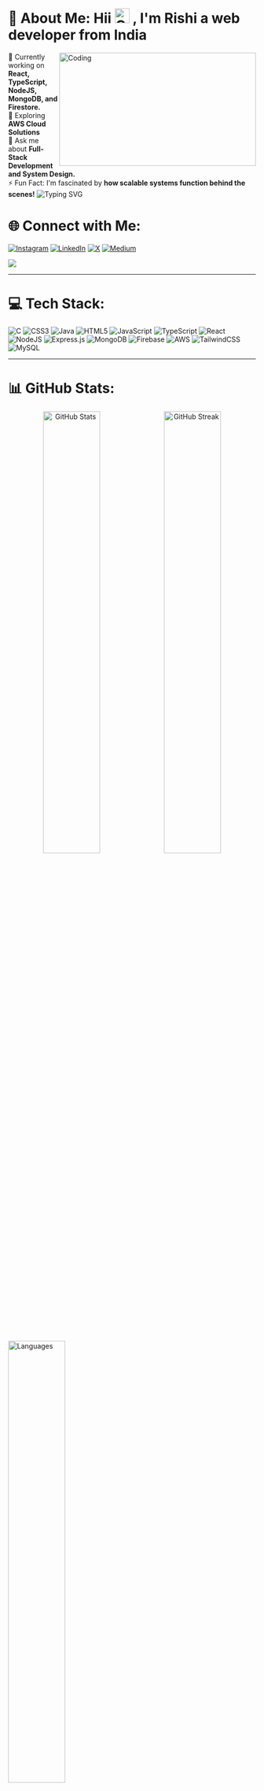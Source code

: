 # 💫 About Me: Hii <img src="https://github.com/user-attachments/assets/bf98246a-4dd5-4c28-8b20-38ffafe45331" alt="CuteCatGIF" width="30" height="30"/> , I'm Rishi a web developer from India


<img align="right" src="https://user-images.githubusercontent.com/74038190/225813708-98b745f2-7d22-48cf-9150-083f1b00d6c9.gif" alt="Coding" width="400" height="230"/>

🔭 Currently working on **React, TypeScript, NodeJS, MongoDB, and Firestore.**  
🌱 Exploring **AWS Cloud Solutions**  
💬 Ask me about **Full-Stack Development and System Design.**  
⚡ Fun Fact: I'm fascinated by **how scalable systems function behind the scenes!**
![Typing SVG](https://readme-typing-svg.demolab.com?font=Fira+Code&size=22&pause=1000&color=F7DC6F&width=500&lines=Full+Stack+Developer+%7C+MERN+Specialist;Passionate+about+Scalable+Systems;Always+Learning+New+Technologies)



# 🌐 Connect with Me:
[![Instagram](https://img.shields.io/badge/Instagram-%23E4405F.svg?style=for-the-badge&logo=Instagram&logoColor=white)](https://instagram.com/cenation_rishi) 
[![LinkedIn](https://img.shields.io/badge/LinkedIn-%230077B5.svg?style=for-the-badge&logo=linkedin&logoColor=white)](https://linkedin.com/in/rishichaubey3105) 
[![X](https://img.shields.io/badge/X-black.svg?style=for-the-badge&logo=X&logoColor=white)](https://x.com/cenation_rishi) 
[![Medium](https://img.shields.io/badge/Medium-000000?style=for-the-badge&logo=medium&logoColor=white)](https://medium.com/@RishiChaubey)

![](https://visitcount.itsvg.in/api?id=RishiChaubey31&icon=7&color=12)

---

# 💻 Tech Stack:
![C](https://img.shields.io/badge/C-%23007ACC.svg?style=for-the-badge&logo=c&logoColor=white) 
![CSS3](https://img.shields.io/badge/CSS3-%231572B6.svg?style=for-the-badge&logo=css3&logoColor=white) 
![Java](https://img.shields.io/badge/Java-%23ED8B00.svg?style=for-the-badge&logo=openjdk&logoColor=white) 
![HTML5](https://img.shields.io/badge/HTML5-%23E34F26.svg?style=for-the-badge&logo=html5&logoColor=white) 
![JavaScript](https://img.shields.io/badge/JavaScript-%23F7DF1E.svg?style=for-the-badge&logo=javascript&logoColor=black) 
![TypeScript](https://img.shields.io/badge/TypeScript-%23007ACC.svg?style=for-the-badge&logo=typescript&logoColor=white) 
![React](https://img.shields.io/badge/React-%2361DAFB.svg?style=for-the-badge&logo=react&logoColor=black) 
![NodeJS](https://img.shields.io/badge/NodeJS-%23339933.svg?style=for-the-badge&logo=node.js&logoColor=white) 
![Express.js](https://img.shields.io/badge/Express.js-%23404d59.svg?style=for-the-badge&logo=express&logoColor=white) 
![MongoDB](https://img.shields.io/badge/MongoDB-%2347A248.svg?style=for-the-badge&logo=mongodb&logoColor=white) 
![Firebase](https://img.shields.io/badge/Firebase-%23FFA611.svg?style=for-the-badge&logo=firebase&logoColor=black) 
![AWS](https://img.shields.io/badge/AWS-%23FF9900.svg?style=for-the-badge&logo=amazon-aws&logoColor=white) 
![TailwindCSS](https://img.shields.io/badge/TailwindCSS-%2338B2AC.svg?style=for-the-badge&logo=tailwind-css&logoColor=white) 
![MySQL](https://img.shields.io/badge/MySQL-%2300A9E0.svg?style=for-the-badge&logo=mysql&logoColor=white)

---

# 📊 GitHub Stats:
<div align="center">
  <img src="https://github-readme-stats.vercel.app/api?username=RishiChaubey31&show_icons=true&theme=radical&hide_border=true" width="48%" alt="GitHub Stats"/>
  <img src="https://github-readme-streak-stats.herokuapp.com/?user=RishiChaubey31&theme=radical&hide_border=true" width="48%" alt="GitHub Streak"/>
</div>
<br>
<img src="https://github-readme-stats.vercel.app/api/top-langs/?username=RishiChaubey31&layout=compact&theme=radical&hide_border=true" width="48%" alt="Languages">

---

# 🏆 LeetCode Stats:
![LeetCode Stats](https://leetcard.jacoblin.cool/rishi_chaubey?theme=dark&font=Fira%20Code&ext=heatmap)

---

### 🔝 Top Contributed Repo:
![Contribution Stats](https://github-contributor-stats.vercel.app/api?username=RishiChaubey31&limit=5&theme=radical&combine_all_yearly_contributions=true)

---

### 🚀 Fun Badge:
![Profile Trophy](https://github-profile-trophy.vercel.app/?username=RishiChaubey31&theme=monokai&row=1)

---

*Designed with ❤️ by Rishi 🚀
